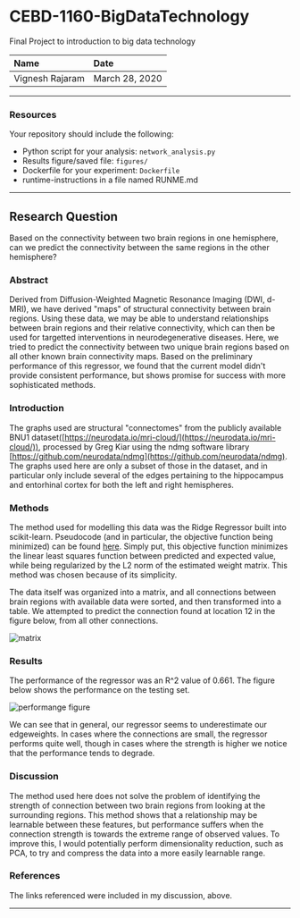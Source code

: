 # CEBD-1160-BigDataTechnology
Final Project to introduction to big data technology

| Name | Date |
|:-------|:---------------|
|Vignesh Rajaram|March 28, 2020|

-----

### Resources
Your repository should include the following:

- Python script for your analysis: `network_analysis.py`
- Results figure/saved file:  `figures/`
- Dockerfile for your experiment: `Dockerfile`
- runtime-instructions in a file named RUNME.md

-----

## Research Question

Based on the connectivity between two brain regions in one hemisphere, can we predict the connectivity between the same regions in the other hemisphere?

### Abstract

Derived from Diffusion-Weighted Magnetic Resonance Imaging (DWI, d-MRI), we have derived "maps" of structural connectivity between brain regions.
Using these data, we may be able to understand relationships between brain regions and their relative connectivity, which can then be used for targetted interventions in neurodegenerative diseases.
Here, we tried to predict the connectivity between two unique brain regions based on all other known brain connectivity maps.
Based on the preliminary performance of this regressor, we found that the current model didn't provide consistent performance, but shows promise for success with more sophisticated methods.


### Introduction

The graphs used are structural "connectomes" from the publicly available BNU1 dataset([https://neurodata.io/mri-cloud/](https://neurodata.io/mri-cloud/)), processed by Greg Kiar using the ndmg software library [https://github.com/neurodata/ndmg](https://github.com/neurodata/ndmg).
The graphs used here are only a subset of those in the dataset, and in particular only include several of the edges pertaining to the hippocampus and entorhinal cortex for both the left and right hemispheres. 

### Methods

The method used for modelling this data was the Ridge Regressor built into scikit-learn.
Pseudocode (and in particular, the objective function being minimized) can be found [here](https://scikit-learn.org/stable/modules/generated/sklearn.linear_model.Ridge.html).
Simply put, this objective function minimizes the linear least squares function between predicted and expected value, while being regularized by the L2 norm of the estimated weight matrix.
This method was chosen because of its simplicity.

The data itself was organized into a matrix, and all connections between brain regions with available data were sorted, and then transformed into a table. We attempted to predict the connection found at location 12 in the figure below, from all other connections.

![matrix](./figures/average_graph.png)

### Results

The performance of the regressor was an R^2 value of 0.661. The figure below shows the performance on the testing set.

![performange figure](./figures/performance.png)

We can see that in general, our regressor seems to underestimate our edgeweights. In cases where the connections are small, the regressor performs quite well, though in cases where the strength is higher we notice that the
performance tends to degrade.

### Discussion

The method used here does not solve the problem of identifying the strength of connection between two brain regions from looking at the surrounding regions. This method shows that a relationship may be learnable between these features, but performance suffers when the connection strength is towards the extreme range of observed values. To improve this, I would potentially perform dimensionality reduction, such as PCA, to try and compress the data into a more easily learnable range.

### References
The links referenced were included in my discussion, above.

-------
